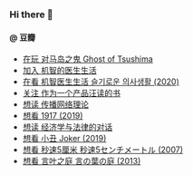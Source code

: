 ### Hi there 👋

<!--
**dofine/dofine** is a ✨ _special_ ✨ repository because its `README.md` (this file) appears on your GitHub profile.

Here are some ideas to get you started:

- 🔭 I’m currently working on ...
- 🌱 I’m currently learning ...
- 👯 I’m looking to collaborate on ...
- 🤔 I’m looking for help with ...
- 💬 Ask me about ...
- 📫 How to reach me: ...
- 😄 Pronouns: ...
- ⚡ Fun fact: ...
-->

#### @ 豆瓣
<!-- DOUBAN-ACTIVITIES:START -->
- [在玩 对马岛之鬼 Ghost of Tsushima](https://www.douban.com/doubanapp/dispatch?uri=/status/3079453080/)
- [加入 机智的医生生活](https://www.douban.com/doubanapp/dispatch?uri=/status/3025863333/)
- [在看 机智医生生活 슬기로운 의사생활‎ (2020)](https://www.douban.com/doubanapp/dispatch?uri=/status/2989005888/)
- [关注 作为一个产品汪读的书](https://www.douban.com/doubanapp/dispatch?uri=/status/2768286362/)
- [想读 传播网络理论](https://www.douban.com/doubanapp/dispatch?uri=/status/2760665014/)
- [想看 1917‎ (2019)](https://www.douban.com/doubanapp/dispatch?uri=/status/2760663691/)
- [想读 经济学与法律的对话](https://www.douban.com/doubanapp/dispatch?uri=/status/2749519618/)
- [想看 小丑 Joker‎ (2019)](https://www.douban.com/doubanapp/dispatch?uri=/status/2692992790/)
- [想看 秒速5厘米 秒速5センチメートル‎ (2007)](https://www.douban.com/doubanapp/dispatch?uri=/status/2683125561/)
- [想看 言叶之庭 言の葉の庭‎ (2013)](https://www.douban.com/doubanapp/dispatch?uri=/status/2683125354/)
<!-- DOUBAN-ACTIVITIES:END -->
